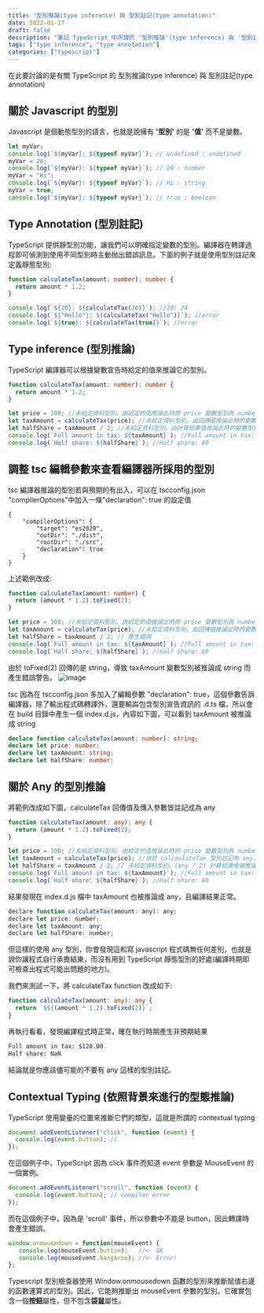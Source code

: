 ```yaml
---
title: "型別推論(type inference) 與 型別註記(type annotation)"
date: 2022-01-17
draft: false
description: "筆記 TypeScript 中所謂的 '型別推論'(type inference) 與 '型別註記'(type annotation)"
tags: ["type inference", "type annotation"]
categories: ["typescript"]
---
```


在此要討論的是有關 TypeScript 的 型別推論(type inference) 與 型別註記(type annotation)

## 關於 Javascript 的型別

Javascript 是個動態型別的語言，也就是說擁有 **'型別'** 的是 **'值'** 而不是變數。

```javascript
let myVar;
console.log(`${myVar}: ${typeof myVar}`); // undefined : undefined
myVar = 20;
console.log(`${myVar}: ${typeof myVar}`); // 20 : number
myVar = "Hi";
console.log(`${myVar}: ${typeof myVar}`); // Hi : string
myVar = true;
console.log(`${myVar}: ${typeof myVar}`); // true : boolean
```

## Type Annotation (型別註記)

TypeScript 提供靜型別功能，讓我們可以明確指定變數的型別。編譯器在轉譯過程即可偵測到使用不同型別時主動抛出錯誤訊息。下面的例子就是使用型別註記來定義靜態型別:

```typescript
function calculateTax(amount: number): number {
  return amount * 1.2;
}

console.log(`${20}: ${calculateTax(20)}`); //20: 24
console.log(`${"Hello"}: ${calculateTax("Hello")}`); //error
console.log(`${true}: ${calculateTax(true)}`); //error
```

## Type inference (型別推論)

TypeScript 編譯器可以根據變數宣告時給定的值來推論它的型別。

```typescript
function calculateTax(amount: number): number {
  return amount * 1.2;
}

let price = 100; //未給定資料型別，由給定的值推論此時的 price 變數型別為 number
let taxAmount = calculateTax(price); //未給定資料型別，由回傳值推論此時的變數型別為 number，因為 calculateTax 型別註記為 number
let halfShare = taxAmount / 2; //未給定資料型別，由計算結果值推論此時的變數型別為 number
console.log(`Full amount in tax: ${taxAmount}`); //Full amount in tax: 120
console.log(`Half share: ${halfShare}`); //Half share: 60
```

## 調整 tsc 編輯參數來查看編譯器所採用的型別

tsc 編譯器推論的型別若與預期的有出入，可以在 tscconfig.json "compilerOptions"中加入一條"declaration": true 的設定值

```jason
{
    "compilerOptions": {
        "target": "es2020",
        "outDir": "./dist",
        "rootDir": "./src",
        "declaration": true
    }
}
```

上述範例改成:

```typescript
function calculateTax(amount: number) {
  return (amount * 1.2).toFixed(2);
}

let price = 100; //未給定資料型別，由給定的值推論此時的 price 變數型別為 number
let taxAmount = calculateTax(price); //未給定資料型別，由回傳值推論此時的變數型別為 string，因為 calculateTax function toFixed(2) 結果是 string
let halfShare = taxAmount / 2; // 產生錯誤
console.log(`Full amount in tax: ${taxAmount}`); //Full amount in tax: 120
console.log(`Half share: ${halfShare}`); //Half share: 60
```

由於 toFixed(2) 回傳的是 string，導致 taxAmount 變數型別被推論成 string 而產生錯誤警告。
![image](https://user-images.githubusercontent.com/21993717/149703622-fc701a45-5a1e-40c9-b59e-4661be593abb.png)

tsc 因為在 tscconfig.json 多加入了編輯參數 "declaration": true，這個參數告訴編譯器，除了輸出程式碼轉譯外，還要輸芔包含型別宣告資訊的 .d.ts 檔，所以會在 build 目錄中產生一個 index.d.js，內容如下圖，可以看到 taxAmount 被推論成 string

```typescript
declare function calculateTax(amount: number): string;
declare let price: number;
declare let taxAmount: string;
declare let halfShare: number;
```

## 關於 **Any** 的型別推論

將範例改成如下圖，calculateTax 回傳值及傳入參數皆註記成為 any

```typescript
function calculateTax(amount: any): any {
  return (amount * 1.2).toFixed(2);
}

let price = 100; //未給定資料型別，由給定的值推論此時的 price 變數型別為 number
let taxAmount = calculateTax(price); //由於 calcaulateTax 型別註記為 any，故被推論成 any
let halfShare = taxAmount / 2; // 未給定資料型別，(any / 2) 計算結果會被推論成 number
console.log(`Full amount in tax: ${taxAmount}`); //Full amount in tax: 120.00
console.log(`Half share: ${halfShare}`); //Half share: 60
```

結果發現在 index.d.js 檔中 taxAmount 也被推論成 any，且編譯結果正常。

```js
declare function calculateTax(amount: any): any;
declare let price: number;
declare let taxAmount: any;
declare let halfShare: number;
```

但這樣的使用 any 型別，你會發現這和寫 javascript 程式碼無任何差別，也就是說你讓程式自行承擔結東，而沒有用到 TypeScript 靜態型別的好處(編譯時期即可檢查出程式可能出問題的地方)。

我們來測試一下，將 calculateTax function 改成如下:

```typescript
function calculateTax(amount: any): any {
  return `$${(amount * 1.2).toFixed(2)}`;
}
```

再執行看看，發現編譯程式時正常，確在執行時期產生非預期結果

```bash
Full amount in tax: $120.00
Half share: NaN
```

結論就是你應該儘可能的不要有 any 這樣的型別註記。

## Contextual Typing (依照背景來進行的型態推論)

TypeScript 使用變量的位置來推斷它們的類型，這就是所謂的 contextual typing

```typescript
document.addEventListener("click", function (event) {
  console.log(event.button); //
});
```

在這個例子中，TypeScript 因為 click 事件而知道 event 參數是 MouseEvent 的一個實例。

```typescript
document.addEventListener("scroll", function (event) {
  console.log(event.button); // compiler error
});
```

而在這個例子中，因為是 'scroll' 事件，所以參數中不能是 button，因此轉譯時會產生錯誤。

```js
window.onmousedown = function(mouseEvent) {
   console.log(mouseEvent.button);   //<- OK
   console.log(mouseEvent.kangaroo); //<- Error!
};
```

Typescript 型別檢查器使用 Window.onmousedown 函數的型別來推斷賦值右邊的函數運算式的型別。因此，它能夠推斷出 mouseEvent 參數的型別，它確實包含一個**按鈕**屬性，但不包含**袋鼠**屬性。

